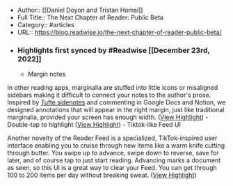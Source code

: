 - Author:: [[Daniel Doyon and Tristan Homsi]]
- Full Title:: The Next Chapter of Reader: Public Beta
- Category:: #articles
- URL:: https://blog.readwise.io/the-next-chapter-of-reader-public-beta/
- ### Highlights first synced by #Readwise [[December 23rd, 2022]]
    - Margin notes

In other reading apps, marginalia are stuffed into little icons or misaligned sidebars making it difficult to connect your notes to the author's prose. Inspired by [Tufte sidenotes](https://edwardtufte.github.io/tufte-css/) and commenting in Google Docs and Notion, we designed annotations that will appear in the right margin, just like traditional marginalia, provided your screen has enough width. ([View Highlight](https://read.readwise.io/read/01gmyf5kyyw900ejkavv0f1h8z))
    - Double-tap to highlight ([View Highlight](https://read.readwise.io/read/01gmyf5zchwh9r6v3e3p6vwscj))
    - Tiktok-like Feed UI

Another novelty of the Reader Feed is a specialized, TikTok-inspired user interface enabling you to cruise through new items like a warm knife cutting through butter. You swipe up to advance, swipe down to reverse, save for later, and of course tap to just start reading. Advancing marks a document as seen, so this UI is a great way to clear your Feed. You can get through 100 to 200 items per day without breaking sweat. ([View Highlight](https://read.readwise.io/read/01gmyf4z3z2n9t55yew54rnmh0))
